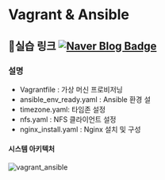 # Vagrant & Ansible
📌실습 링크
[![Naver Blog Badge](https://img.shields.io/badge/Naver%20Blog-03C75A?style=flat&logo=Naver&logoColor=white)](https://blog.naver.com/genie290/223380929550)
---
### 설명
- Vagrantfile : 가상 머신 프로비저닝
- ansible_env_ready.yaml : Ansible 환경 설
- timezone.yaml:  타임존 설정
- nfs.yaml : NFS 클라이언트 설정
- nginx_install.yaml : Nginx 설치 및 구성

#### 시스템 아키텍처
![vagrant_ansible](https://github.com/user-attachments/assets/74d8a22a-8067-44a6-af46-297e6f9abd4e)
